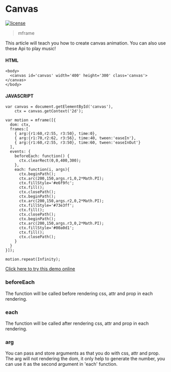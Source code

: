# Canvas

[![license](https://img.shields.io/github/license/momentum-design/momentum-ui.svg?color=blueviolet)](https://github.com/momentum-design/momentum-ui/blob/master/charts/LICENSE)

> mframe

This article will teach you how to create canvas animation. You can also use these Api to play music!

#### HTML

```
<body>
  <canvas id='canvas' width='400' height='300' class='canvas'></canvas>
</body>
```

#### JAVASCRIPT

```
var canvas = document.getElementById('canvas'),
    ctx = canvas.getContext('2d');

var motion = mframe([{
  dom: ctx,
  frames:[
    { arg:{r1:60,r2:55, r3:50}, time:0},
    { arg:{r1:70,r2:62, r3:56}, time:40, tween:'easeIn'},
    { arg:{r1:60,r2:55, r3:50}, time:60, tween:'easeInOut'}
  ],
  events: {
    beforeEach: function() {
      ctx.clearRect(0,0,400,300);
    },
    each: function(i, args){
      ctx.beginPath();
      ctx.arc(200,150,args.r1,0,2*Math.PI);
      ctx.fillStyle='#e6f9fc';
      ctx.fill();
      ctx.closePath();
      ctx.beginPath();
      ctx.arc(200,150,args.r2,0,2*Math.PI);
      ctx.fillStyle='#73e3ff';
      ctx.fill();
      ctx.closePath();
      ctx.beginPath();
      ctx.arc(200,150,args.r3,0,2*Math.PI);
      ctx.fillStyle='#00a0d1';
      ctx.fill();
      ctx.closePath();
    }
  }
}]);

motion.repeat(Infinity);
```

[Click here to try this demo online](https://codepen.io/arthusliang/pen/wvajZJp)

### beforeEach

The function will be called before rendering css, attr and prop in each rendering.

### each

The function will be called after rendering css, attr and prop in each rendering.

### arg

You can pass and store arguments as that you do with css, attr and prop. The arg will not rendering the dom, it only help to generate the number, you can use it as the second argument in 'each' function.